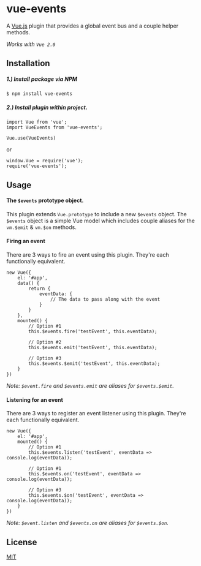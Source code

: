 # vue-events

A [Vue.js](http://vuejs.org) plugin that provides a global event bus and a couple helper methods.

_Works with `Vue 2.0`_

## Installation

##### 1.) Install package via NPM

```
$ npm install vue-events
```

##### 2.) Install plugin within project.
```
import Vue from 'vue';
import VueEvents from 'vue-events';

Vue.use(VueEvents)
```

or

```
window.Vue = require('vue');
require('vue-events');
```

## Usage

#### The `$events` prototype object.
This plugin extends `Vue.prototype` to include a new `$events` object. The `$events` object is a simple Vue model which
includes couple aliases for the `vm.$emit` & `vm.$on` methods.

#### Firing an event
There are 3 ways to fire an event using this plugin. They're each functionally equivalent.
```
new Vue({
    el: '#app',
    data() {
        return {
            eventData: {
                // The data to pass along with the event
            }
        }
    },
    mounted() {
        // Option #1
        this.$events.fire('testEvent', this.eventData);
        
        // Option #2
        this.$events.emit('testEvent', this.eventData);
        
        // Option #3
        this.$events.$emit('testEvent', this.eventData);
    }
})
```

_Note: `$event.fire` and `$events.emit` are aliases for `$events.$emit`._

#### Listening for an event
There are 3 ways to register an event listener using this plugin. They're each functionally equivalent.
```
new Vue({
    el: '#app',
    mounted() {
        // Option #1
        this.$events.listen('testEvent', eventData => console.log(eventData));
        
        // Option #1
        this.$events.on('testEvent', eventData => console.log(eventData));
        
        // Option #3
        this.$events.$on('testEvent', eventData => console.log(eventData));
    }
})
```

_Note: `$event.listen` and `$events.on` are aliases for `$events.$on`._

## License

[MIT](http://opensource.org/licenses/MIT)
